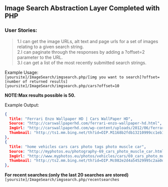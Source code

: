 
## Image Search Abstraction Layer Completed with PHP
### User Stories:  
>1.I can get the image URLs, alt text and page urls for a set of images relating to a given search string.  
>2.I can paginate through the responses by adding a ?offset=2 parameter to the URL.  
>3.I can get a list of the most recently submitted search strings.  

Example Usage:  
`[yoursite]/ImageSearch/imgsearch.php/[img you want to search]?offset=[number of returned results]`  
`[yoursite]/ImageSearch/imgsearch.php/cars?offset=10`

**NOTE:Max results possible is 50.**

Example Output:
```json
{  
  Title: "Ferrari Enzo Wallpaper HD | Cars WallPaper HD",
  Source: "http://carswallpaperhd.com/ferrari-enzo-wallpaper-hd.html",
  ImgUrl: "http://carswallpaperhd.com/wp-content/uploads/2012/06/ferrari-enzo.jpg",
  Thumbnail: "http://ts1.mm.bing.net/th?id=OIP.M1168b2fdb13210999cc1eb1f3b36690aH0&pid=15.1"  
},  
{  
  Title: "home vehicles cars cars photo tags photo muscle car",  
  Source: "http://myphotos.eu/photography-69_cars_photo_muscle_car.html",  
  ImgUrl: "http://www.myphotos.eu/photos/vehicles/cars/69_cars_photo_muscle_car.jpg",  
  Thumbnail: "http://ts2.mm.bing.net/th?id=OIP.Mc082e2d4a54529995c2aa0dd50eb98ecH0&pid=15.1"  
},
```
**For recent searches:(only the last 20 searches are stored)**    
`[yoursite]/ImageSearch/imgsearch.php/recentsearches`

